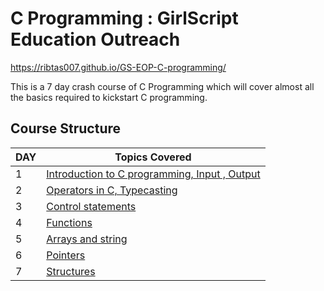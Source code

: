 # C Programming : GirlScript Education Outreach

https://ribtas007.github.io/GS-EOP-C-programming/

This is a 7 day crash course of C Programming which will cover almost all the basics required to kickstart C programming.

## Course Structure

DAY | Topics Covered 
--- | --- 
1 | [Introduction to C programming, Input , Output](DAY%201/Readme_of_day1.html) 
2 | [Operators in C, Typecasting](Day%202/readme_of_day2.html) 
3 | [Control statements](Day%203/Readme_of_day3.html) 
4 | [Functions](Day%204/Readme_of_day4.html) 
5 | [Arrays and string](Day%205/Readme_of_day5.html) 
6 | [Pointers ](Day%206/Readme_of_day6.html) 
7 | [Structures ](Day%207/Readme_of_day7.html) 
